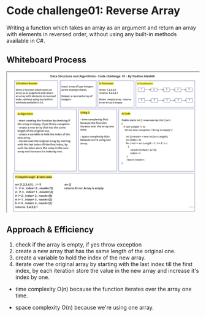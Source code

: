 # Code challenge01: Reverse Array

Writing a function which takes an array as an argument and return an array with elements in reversed order, without using any built-in methods available in C#. 

## Whiteboard Process

![whiteboard](./CodeChallenges01.jpg)

## Approach & Efficiency

1. check if the array is empty, if yes throw exception
2. create a new array that has the same length of the original one.
3. create a variable to hold the index of the new array.
4. iterate over the original array by starting with the last index till the first index, by each iteration store the value in the new array and increase it's index by one. 

- time complexity O(n) because the function iterates over the array one time.

- space complexity O(n) because we're using one array.

